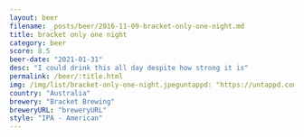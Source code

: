 ```yaml
---
layout: beer
filename: _posts/beer/2016-11-09-bracket-only-one-night.md
title: bracket only one night
category: beer
score: 8.5
beer-date: "2021-01-31"
desc: "I could drink this all day despite how strong it is"
permalink: /beer/:title.html
img: /img/list/bracket-only-one-night.jpeguntappd: "https://untappd.com/b/bracket-brewing-only-one-night/4100731"
country: "Australia"
brewery: "Bracket Brewing"
breweryURL: "breweryURL"
style: "IPA - American"
---
```

